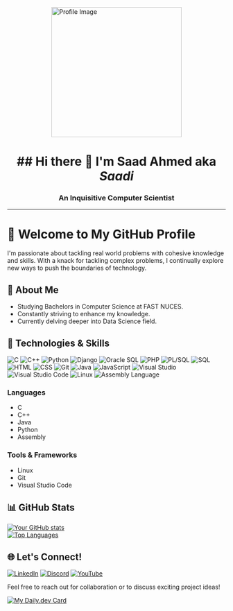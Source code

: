 <div style="display: flex; justify-content: center;">
    <img src="https://github.com/user-attachments/assets/f1a451aa-689b-4602-933f-431220bb3ad4" alt="Profile Image" style="width: 300px;"/>
</div>


<h1 align="center">
  ## Hi there 👋 I'm Saad Ahmed aka <em>Saadi</em>
</h1>

<h3 align="center">
An Inquisitive Computer Scientist
</h3>

---
# 🌟 Welcome to My GitHub Profile  

I'm passionate about tackling real world problems with cohesive knowledge and skills. With a knack for tackling complex problems, I continually explore new ways to push the boundaries of technology.

## 💼 About Me  

- Studying Bachelors in Computer Science at FAST NUCES.
- Constantly striving to enhance my knowledge.  
- Currently delving deeper into Data Science field.  

## 🚀 Technologies & Skills  

![C](https://img.shields.io/badge/-C-lightblue?logo=c)
![C++](https://img.shields.io/badge/-C++-blue?logo=cplusplus)
![Python](https://img.shields.io/badge/-Python-blue?logo=python)
![Django](https://img.shields.io/badge/-Django-green?logo=django)
![Oracle SQL](https://img.shields.io/badge/-Oracle_SQL-red?logo=oracle)
![PHP](https://img.shields.io/badge/-PHP-purple?logo=php)
![PL/SQL](https://img.shields.io/badge/-PL/SQL-orange?logo=oracle)
![SQL](https://img.shields.io/badge/-SQL-lightgray?logo=database)
![HTML](https://img.shields.io/badge/-HTML-orange?logo=html5)
![CSS](https://img.shields.io/badge/-CSS-blue?logo=css3)
![Git](https://img.shields.io/badge/-Git-orange?logo=git)
![Java](https://img.shields.io/badge/-Java-orange?logo=java)
![JavaScript](https://img.shields.io/badge/-JavaScript-yellow?logo=javascript)
![Visual Studio](https://img.shields.io/badge/-Visual_Studio-purple?logo=visualstudio)
![Visual Studio Code](https://img.shields.io/badge/-VS_Code-blue?logo=visualstudio)
![Linux](https://img.shields.io/badge/-Linux-black?logo=linux)
![Assembly Language](https://img.shields.io/badge/-Assembly_Language-gray?logo=visualstudio)

### **Languages**  
- C
- C++  
- Java  
- Python  
- Assembly  

### **Tools & Frameworks**  
- Linux  
- Git  
- Visual Studio Code  

## 📊 GitHub Stats  

[![Your GitHub stats](https://github-readme-stats.vercel.app/api?username=Saadi-Codes&show_icons=true&theme=radical)](https://github.com/Saadi-Codes)  
[![Top Languages](https://github-readme-stats.vercel.app/api/top-langs/?username=Saadi-Codes&layout=compact&theme=radical)](https://github.com/Saadi-Codes)  

## 🌐 Let's Connect!

[![LinkedIn](https://img.shields.io/badge/LinkedIn-blue?logo=linkedin)](https://www.linkedin.com/in/saad-ahmed-668372261)
[![Discord](https://img.shields.io/badge/Discord-blue?logo=discord)](https://discord.com/channels/@me)
[![YouTube](https://img.shields.io/badge/-YouTube-red?logo=youtube)](https://www.youtube.com/@saadahmed7824)

Feel free to reach out for collaboration or to discuss exciting project ideas!  

[![My Daily.dev Card](https://api.daily.dev/devcards/v2/VIEIZuFntuXb6su7nTg8M.png?type=default&r=ycn)](https://app.daily.dev/saadahmed22)





